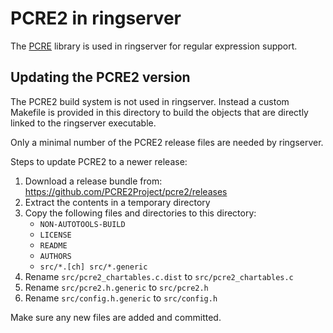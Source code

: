 # PCRE2 in ringserver

The [PCRE](https://www.pcre.org/) library is used in
ringserver for regular expression support.

## Updating the PCRE2 version

The PCRE2 build system is not used in ringserver.  Instead a custom
Makefile is provided in this directory to build the objects that are
directly linked to the ringserver executable.

Only a minimal number of the PCRE2 release files are needed by ringserver.

Steps to update PCRE2 to a newer release:

1) Download a release bundle from: https://github.com/PCRE2Project/pcre2/releases
2) Extract the contents in a temporary directory
5) Copy the following files and directories to this directory:
   - `NON-AUTOTOOLS-BUILD`
   - `LICENSE`
   - `README`
   - `AUTHORS`
   - `src/*.[ch] src/*.generic`
3) Rename `src/pcre2_chartables.c.dist` to `src/pcre2_chartables.c`
4) Rename `src/pcre2.h.generic` to `src/pcre2.h`
5) Rename `src/config.h.generic` to `src/config.h`

Make sure any new files are added and committed.

